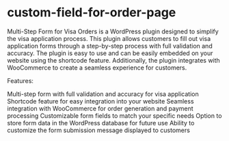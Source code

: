 # custom-field-for-order-page
 
Multi-Step Form for Visa Orders is a WordPress plugin designed to simplify the visa application process. This plugin allows customers to fill out visa application forms through a step-by-step process with full validation and accuracy. The plugin is easy to use and can be easily embedded on your website using the shortcode feature. Additionally, the plugin integrates with WooCommerce to create a seamless experience for customers.

Features:

Multi-step form with full validation and accuracy for visa application
Shortcode feature for easy integration into your website
Seamless integration with WooCommerce for order generation and payment processing
Customizable form fields to match your specific needs
Option to store form data in the WordPress database for future use
Ability to customize the form submission message displayed to customers
